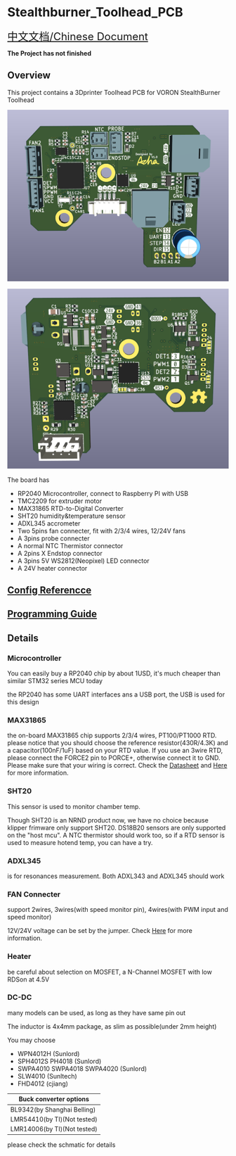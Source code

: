 # Stealthburner_Toolhead_PCB

<font size=5>[中文文档/Chinese Document](readme_cn.md)</font>

**The Project has not finished**

## Overview
This project contains a 3Dprinter Toolhead PCB for VORON StealthBurner Toolhead

![](/Document/pic/v1.0t.png)

![](/Document/pic/v1.0b.png)

The board has

* RP2040 Microcontroller, connect to Raspberry PI with USB
* TMC2209 for extruder motor
* MAX31865 RTD-to-Digital Converter
* SHT20 humidity&temperature sensor
* ADXL345 accrometer
* Two 5pins fan connecter, fit with 2/3/4 wires, 12/24V fans
* A 3pins probe connecter
* A normal NTC Thermistor connector
* A 2pins X Endstop connector
* A 3pins 5V WS2812(Neopixel) LED connector
* A 24V heater connector

## [Config Referencce](klipper_config.cfg)

## [Programming Guide](Document/programming.md)

## Details
### Microcontroller
You can easily buy a RP2040 chip by about 1USD, it's much cheaper than similar STM32 series MCU today

the RP2040 has some UART interfaces ans a USB port, the USB is used for this design

### MAX31865
the on-board MAX31865 chip supports 2/3/4 wires, PT100/PT1000 RTD. please notice that you should choose the reference resistor(430R/4.3K) and a capacitor(100nF/1uF) based on your RTD value. If you use an 3wire RTD, please connect the FORCE2 pin to PORCE+, otherwise connect it to GND. Please make sure that your wiring is correct. Check the [Datasheet](https://datasheets.maximintegrated.com/en/ds/MAX31865.pdf) and [Here](Document/max31865.md) for more information.

### SHT20
This sensor is used to monitor chamber temp.

Though SHT20 is an NRND product now, we have no choice because klipper frimware only support SHT20. DS18B20 sensors are only supported on the "host mcu". A NTC thermistor should work too, so if a RTD sensor is used to measure hotend temp, you can have a try.

### ADXL345
is for resonances measurement. Both ADXL343 and ADXL345 should work

### FAN Connecter
support 2wires, 3wires(with speed monitor pin), 4wires(with PWM input and speed monitor)

12V/24V voltage can be set by the jumper. Check [Here](Document/fan.md) for more information.

### Heater
be careful about selection on MOSFET, a N-Channel MOSFET with low RDSon at 4.5V

### DC-DC
many models can be used, as long as they have same pin out

The inductor is 4x4mm package, as slim as possible(under 2mm height)

You may choose
* WPN4012H (Sunlord)
* SPH4012S PH4018 (Sunlord)
* SWPA4010 SWPA4018 SWPA4020 (Sunlord)
* SLW4010 (Sunltech)
* FHD4012 (cjiang)

| Buck converter options |
| --- |
| BL9342(by Shanghai Belling) |
| LMR54410(by TI)(Not tested) |
| LMR14006(by TI)(Not tested) |

please check the schmatic for details